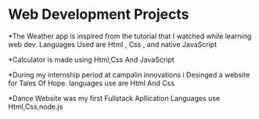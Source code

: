 # Web Development Projects

*The Weather app is inspired from  the tutorial that I watched while learning web dev.
Languages Used are Html , Css , and native JavaScript

*Calculator is made using Html,Css And JavaScript

*During my internship period at campalin innovations i Desinged a website for Tales Of Hope.
languages use are Html And Css

*Dance Website was my first Fullstack Apllication Languages use Html,Css,node.js


